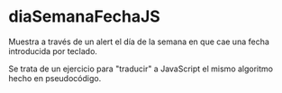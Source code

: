 # diaSemanaFechaJS
Muestra a través de un alert el día de la semana en que cae una fecha introducida por teclado.

Se trata de un ejercicio para "traducir" a JavaScript el mismo algoritmo hecho en pseudocódigo.
